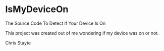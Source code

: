 # IsMyDeviceOn
The Source Code To Detect If Your Device Is On

This project was created out of me wondering if my device was on or not. 

Chris Stayte
